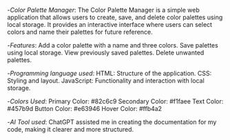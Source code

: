-*Color Palette Manager*:
The Color Palette Manager is a simple web application that allows users to create, save, 
and delete color palettes using local storage. It provides an interactive interface where 
users can select colors and name their palettes for future reference.

-*Features*:
Add a color palette with a name and three colors.
Save palettes using local storage.
View previously saved palettes.
Delete unwanted palettes.

-*Programming language used*:
HTML: Structure of the application.
CSS: Styling and layout.
JavaScript: Functionality and interaction with local storage.

-*Colors Used*:
Primary Color: #82c6c9
Secondary Color: #f1faee
Text Color: #457b9d
Button Color: #e63946
Hover Color: #ffb4a2

-*AI Tool used*:
ChatGPT assisted me in creating the documentation for my code, making it clearer and more structured.
